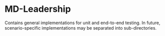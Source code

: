MD-Leadership
=============
Contains general implementations for unit and end-to-end testing.
In future, scenario-specific implementations may be separated into sub-directories.